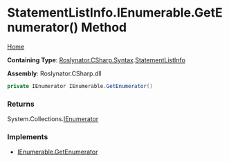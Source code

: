 <a name="_top"></a>

# StatementListInfo\.IEnumerable\.GetEnumerator\(\) Method

[Home](../../../../../README.md#_top)

**Containing Type**: [Roslynator.CSharp.Syntax](../../README.md#_top)\.[StatementListInfo](../README.md#_top)

**Assembly**: Roslynator\.CSharp\.dll

```csharp
private IEnumerator IEnumerable.GetEnumerator()
```

### Returns

System\.Collections\.[IEnumerator](https://docs.microsoft.com/en-us/dotnet/api/system.collections.ienumerator)

### Implements

* [IEnumerable.GetEnumerator](https://docs.microsoft.com/en-us/dotnet/api/system.collections.ienumerable.getenumerator)
